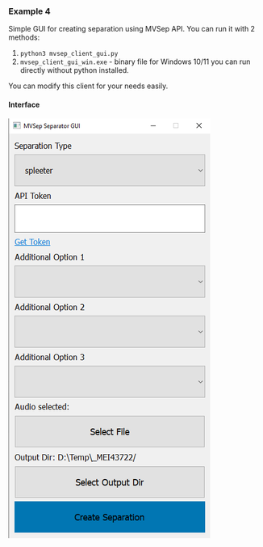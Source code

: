 ### Example 4

Simple GUI for creating separation using MVSep API. You can run it with 2 methods:
1) `python3 mvsep_client_gui.py`
2) `mvsep_client_gui_win.exe` - binary file for Windows 10/11 you can run directly without python installed.

You can modify this client for your needs easily.

#### Interface

![Interface for MVSep GUI](images/GUI-Interface.png)